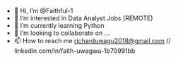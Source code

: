 - 👋 Hi, I’m @Faithful-1
- 👀 I’m interested in Data Analyst Jobs (REMOTE)
- 🌱 I’m currently learning Python
- 💞️ I’m looking to collaborate on ...
- 📫 How to reach me richarduwagu2018@gmail.com // linkedin.com/in/faith-uwagwu-1b70991bb

<!---
Faithful-1/Faithful-1 is a ✨ special ✨ repository because its `README.md` (this file) appears on your GitHub profile.
You can click the Preview link to take a look at your changes.
--->
